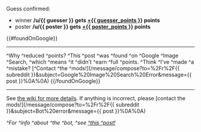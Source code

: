 Guess confirmed:

* winner **/u/{{ guesser }} gets [+{{ guesser_points }}](// "green") points**
* poster **/u/{{ poster }} gets [+{{ poster_points }}](// "blue") points**

{{#foundOnGoogle}}
***
^Why ^reduced ^points? ^This ^post ^was ^found ^on ^Google ^Image ^Search, ^which ^means ^it ^didn't ^earn ^full ^points. ^Think ^I've ^made ^a ^mistake? [^Contact ^the ^mods!](/message/compose?to=%2Fr%2F{{ subreddit }}&subject=Google%20Image%20Search%20Error&message={{ post }}%0A%0A)
{{/foundOnGoogle}}

***
See [the wiki for more details](https://www.reddit.com/r/GuessTheMovie/wiki/index). If anything is incorrect, please [contact the mods!](/message/compose?to=%2Fr%2F{{ subreddit }}&subject=Bot%20error&message={{ post }}%0A%0A)

*^For ^info ^about ^the ^bot, ^see [^this ^post!](https://redd.it/c7rp90)*